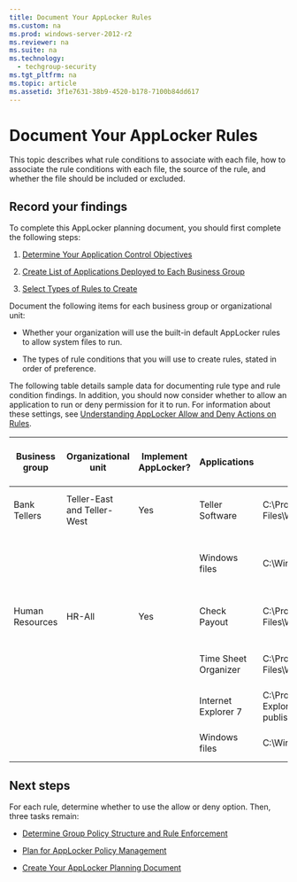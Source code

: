 ```yaml
---
title: Document Your AppLocker Rules
ms.custom: na
ms.prod: windows-server-2012-r2
ms.reviewer: na
ms.suite: na
ms.technology: 
  - techgroup-security
ms.tgt_pltfrm: na
ms.topic: article
ms.assetid: 3f1e7631-38b9-4520-b178-7100b84dd617
---
```

# Document Your AppLocker Rules
This topic describes what rule conditions to associate with each file, how to associate the rule conditions with each file, the source of the rule, and whether the file should be included or excluded.

## Record your findings
To complete this AppLocker planning document, you should first complete the following steps:

1.  [Determine Your Application Control Objectives](Determine-Your-Application-Control-Objectives.md)

2.  [Create List of Applications Deployed to Each Business Group](Create-List-of-Applications-Deployed-to-Each-Business-Group.md)

3.  [Select Types of Rules to Create](Select-Types-of-Rules-to-Create.md)

Document the following items for each business group or organizational unit:

-   Whether your organization will use the built-in default AppLocker rules to allow system files to run.

-   The types of rule conditions that you will use to create rules, stated in order of preference.

The following table details sample data for documenting rule type and rule condition findings. In addition, you should now consider whether to allow an application to run or deny permission for it to run. For information about these settings, see [Understanding AppLocker Allow and Deny Actions on Rules](Understanding-AppLocker-Allow-and-Deny-Actions-on-Rules.md).

|Business group|Organizational unit|Implement AppLocker?|Applications|Installation path|Use default rule or define new rule condition|Allow or deny|
|------------------|-----------------------|------------------------|----------------|---------------------|-------------------------------------------------|-----------------|
|Bank Tellers|Teller-East and Teller-West|Yes|Teller Software|C:\Program Files\Woodgrove\Teller.exe|File is signed; create a publisher condition||
||||Windows files|C:\Windows|Create a path exception to the default rule to exclude \Windows\Temp||
|Human Resources|HR-All|Yes|Check Payout|C:\Program Files\Woodgrove\HR\Checkcut.exe|File is signed; create a publisher condition||
||||Time Sheet Organizer|C:\Program Files\Woodgrove\HR\Timesheet.exe|File is not signed; create a file hash condition||
||||Internet Explorer 7|C:\Program Files\Internet Explorer\|File is signed; create a publisher condition||
||||Windows files|C:\Windows|Use the default rule for the Windows path||

## Next steps
For each rule, determine whether to use the allow or deny option. Then, three tasks remain:

-   [Determine Group Policy Structure and Rule Enforcement](Determine-Group-Policy-Structure-and-Rule-Enforcement.md)

-   [Plan for AppLocker Policy Management](Plan-for-AppLocker-Policy-Management.md)

-   [Create Your AppLocker Planning Document](Create-Your-AppLocker-Planning-Document.md)


